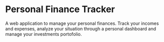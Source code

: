 # Personal Finance Tracker
A web application to manage your personal finances. Track your incomes and expenses, analyze your situation through a personal dashboard and manage your investments portofolio.

